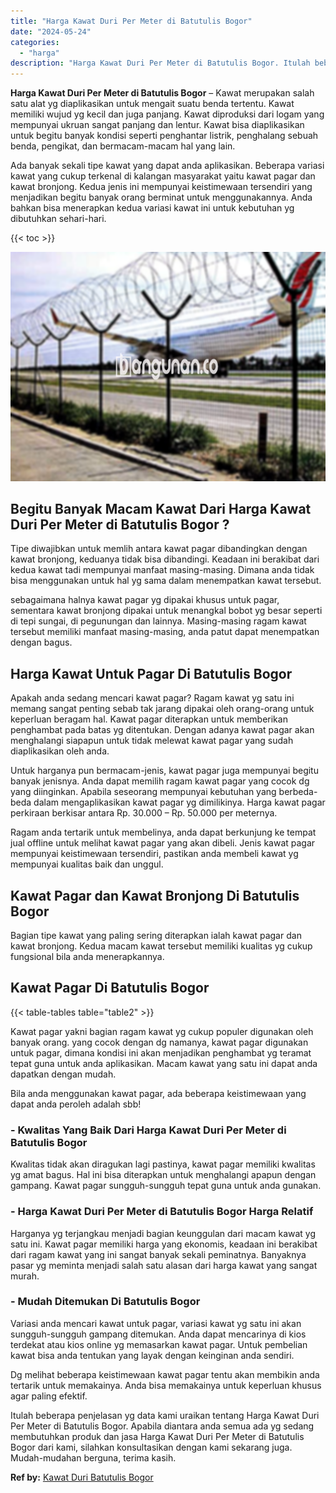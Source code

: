 ```yaml
---
title: "Harga Kawat Duri Per Meter di Batutulis Bogor"
date: "2024-05-24"
categories: 
  - "harga"
description: "Harga Kawat Duri Per Meter di Batutulis Bogor. Itulah beberapa penjelasan yg data kami uraikan tentang Harga Kawat Duri Per Meter di Batutulis Bogor. Apabila..."
---
```


**Harga Kawat Duri Per Meter di Batutulis Bogor** – Kawat merupakan salah satu alat yg diaplikasikan untuk mengait suatu benda tertentu. Kawat memiliki wujud yg kecil dan juga panjang. Kawat diproduksi dari logam yang mempunyai ukruan sangat panjang dan lentur. Kawat bisa diaplikasikan untuk begitu banyak kondisi seperti penghantar listrik, penghalang sebuah benda, pengikat, dan bermacam-macam hal yang lain.

Ada banyak sekali tipe kawat yang dapat anda aplikasikan. Beberapa variasi kawat yang cukup terkenal di kalangan masyarakat yaitu kawat pagar dan kawat bronjong. Kedua jenis ini mempunyai keistimewaan tersendiri yang menjadikan begitu banyak orang berminat untuk menggunakannya. Anda bahkan bisa menerapkan kedua variasi kawat ini untuk kebutuhan yg dibutuhkan sehari-hari.

{{< toc >}}

![Harga Kawat Duri Per Meter di Batutulis Bogor](/images/jual-kawat-murah26.png)

## Begitu Banyak Macam Kawat Dari Harga Kawat Duri Per Meter di Batutulis Bogor ?

Tipe diwajibkan untuk memlih antara kawat pagar dibandingkan dengan kawat bronjong, keduanya tidak bisa dibandingi. Keadaan ini berakibat dari kedua kawat tadi mempunyai manfaat masing-masing. Dimana anda tidak bisa menggunakan untuk hal yg sama dalam menempatkan kawat tersebut.

sebagaimana halnya kawat pagar yg dipakai khusus untuk pagar, sementara kawat bronjong dipakai untuk menangkal bobot yg besar seperti di tepi sungai, di pegunungan dan lainnya. Masing-masing ragam kawat tersebut memiliki manfaat masing-masing, anda patut dapat menempatkan dengan bagus.

## Harga Kawat Untuk Pagar Di Batutulis Bogor

Apakah anda sedang mencari kawat pagar? Ragam kawat yg satu ini memang sangat penting sebab tak jarang dipakai oleh orang-orang untuk keperluan beragam hal. Kawat pagar diterapkan untuk memberikan penghambat pada batas yg ditentukan. Dengan adanya kawat pagar akan menghalangi siapapun untuk tidak melewat kawat pagar yang sudah diaplikasikan oleh anda.

Untuk harganya pun bermacam-jenis, kawat pagar juga mempunyai begitu banyak jenisnya. Anda dapat memilih ragam kawat pagar yang cocok dg yang diinginkan. Apabila seseorang mempunyai kebutuhan yang berbeda-beda dalam mengaplikasikan kawat pagar yg dimilikinya. Harga kawat pagar perkiraan berkisar antara Rp. 30.000 – Rp. 50.000 per meternya.

Ragam anda tertarik untuk membelinya, anda dapat berkunjung ke tempat jual offline untuk melihat kawat pagar yang akan dibeli. Jenis kawat pagar mempunyai keistimewaan tersendiri, pastikan anda membeli kawat yg mempunyai kualitas baik dan unggul.

## Kawat Pagar dan Kawat Bronjong Di Batutulis Bogor

Bagian tipe kawat yang paling sering diterapkan ialah kawat pagar dan kawat bronjong. Kedua macam kawat tersebut memiliki kualitas yg cukup fungsional bila anda menerapkannya.

## Kawat Pagar Di Batutulis Bogor

{{< table-tables table="table2" >}}

Kawat pagar yakni bagian ragam kawat yg cukup populer digunakan oleh banyak orang. yang cocok dengan dg namanya, kawat pagar digunakan untuk pagar, dimana kondisi ini akan menjadikan penghambat yg teramat tepat guna untuk anda aplikasikan. Macam kawat yang satu ini dapat anda dapatkan dengan mudah.

Bila anda menggunakan kawat pagar, ada beberapa keistimewaan yang dapat anda peroleh adalah sbb!

### \- Kwalitas Yang Baik Dari Harga Kawat Duri Per Meter di Batutulis Bogor

Kwalitas tidak akan diragukan lagi pastinya, kawat pagar memiliki kwalitas yg amat bagus. Hal ini bisa diterapkan untuk menghalangi apapun dengan gampang. Kawat pagar sungguh-sungguh tepat guna untuk anda gunakan.

### \- Harga Kawat Duri Per Meter di Batutulis Bogor Harga Relatif

Harganya yg terjangkau menjadi bagian keunggulan dari macam kawat yg satu ini. Kawat pagar memiliki harga yang ekonomis, keadaan ini berakibat dari ragam kawat yang ini sangat banyak sekali peminatnya. Banyaknya pasar yg meminta menjadi salah satu alasan dari harga kawat yang sangat murah.

### \- Mudah Ditemukan Di Batutulis Bogor

Variasi anda mencari kawat untuk pagar, variasi kawat yg satu ini akan sungguh-sungguh gampang ditemukan. Anda dapat mencarinya di kios terdekat atau kios online yg memasarkan kawat pagar. Untuk pembelian kawat bisa anda tentukan yang layak dengan keinginan anda sendiri.

Dg melihat beberapa keistimewaan kawat pagar tentu akan membikin anda tertarik untuk memakainya. Anda bisa memakainya untuk keperluan khusus agar paling efektif.

Itulah beberapa penjelasan yg data kami uraikan tentang Harga Kawat Duri Per Meter di Batutulis Bogor. Apabila diantara anda semua ada yg sedang membutuhkan produk dan jasa Harga Kawat Duri Per Meter di Batutulis Bogor dari kami, silahkan konsultasikan dengan kami sekarang juga. Mudah-mudahan berguna, terima kasih.

**Ref by:** [Kawat Duri Batutulis Bogor](https://id.wikipedia.org/wiki/Kawat)
